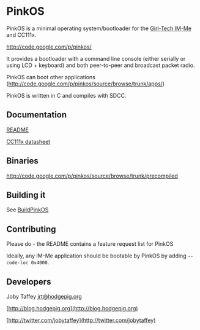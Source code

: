 # PinkOS #

PinkOS is a minimal operating system/bootloader for the <a href='http://www.youtube.com/watch?v=iKNA1l3ArK4'>Girl-Tech IM-Me</a> and CC111x.

http://code.google.com/p/pinkos/

It provides a bootloader with a command line console (either serially or using LCD + keyboard) and both peer-to-peer and broadcast packet radio.

PinkOS can boot other applications (http://code.google.com/p/pinkos/source/browse/trunk/apps/)

PinkOS is written in C and compiles with SDCC.

## Documentation ##

[README](http://code.google.com/p/pinkos/source/browse/trunk/README)

[CC111x datasheet](http://www.ti.com/lit/gpn/cc1110f32)

## Binaries ##

http://code.google.com/p/pinkos/source/browse/trunk/precompiled

## Building it ##
See [BuildPinkOS](BuildPinkOS.md)

## Contributing ##

Please do - the README contains a feature request list for PinkOS

Ideally, any IM-Me application should be bootable by PinkOS by adding `--code-loc 0x4000`.

## Developers ##

Joby Taffey <jrt@hodgepig.org>

[http://blog.hodgepig.org](http://blog.hodgepig.org)

[http://twitter.com/jobytaffey](http://twitter.com/jobytaffey)